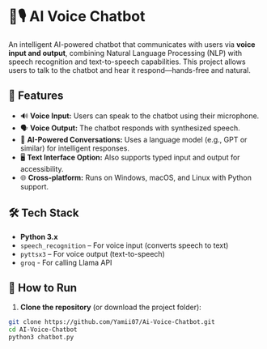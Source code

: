 # 🧠🎙️ AI Voice Chatbot

An intelligent AI-powered chatbot that communicates with users via **voice input and output**, combining Natural Language Processing (NLP) with speech recognition and text-to-speech capabilities. This project allows users to talk to the chatbot and hear it respond—hands-free and natural.

## 🚀 Features

- 🔊 **Voice Input:** Users can speak to the chatbot using their microphone.
- 🗣️ **Voice Output:** The chatbot responds with synthesized speech.
- 🧠 **AI-Powered Conversations:** Uses a language model (e.g., GPT or similar) for intelligent responses.
- 🖥️ **Text Interface Option:** Also supports typed input and output for accessibility.
- 🌐 **Cross-platform:** Runs on Windows, macOS, and Linux with Python support.

## 🛠️ Tech Stack

- **Python 3.x**
- `speech_recognition` – For voice input (converts speech to text)
- `pyttsx3` – For voice output (text-to-speech)
- `groq` - For calling Llama API

## 🧪 How to Run

1. **Clone the repository** (or download the project folder):

```bash
git clone https://github.com/Yamii07/Ai-Voice-Chatbot.git
cd AI-Voice-Chatbot
python3 chatbot.py
```



  

